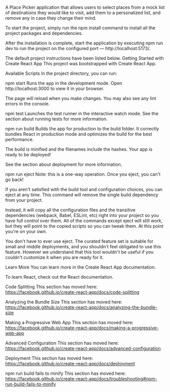 A Place Picker application that allows users to select places from a mock list of destinations they would like to visit, add them to a personalized list, and remove any in case they change their mind.

To start the project, simply run the npm install command to install all the project packages and dependencies.

After the installation is complete, start the application by executing npm run dev to run the project on the configured port — http://localhost:5173/.

The default project instructions have been listed below. Getting Started with Create React App This project was bootstrapped with Create React App.

Available Scripts In the project directory, you can run:

npm start Runs the app in the development mode. Open http://localhost:3000 to view it in your browser.

The page will reload when you make changes. You may also see any lint errors in the console.

npm test Launches the test runner in the interactive watch mode. See the section about running tests for more information.

npm run build Builds the app for production to the build folder. It correctly bundles React in production mode and optimizes the build for the best performance.

The build is minified and the filenames include the hashes. Your app is ready to be deployed!

See the section about deployment for more information.

npm run eject Note: this is a one-way operation. Once you eject, you can't go back!

If you aren't satisfied with the build tool and configuration choices, you can eject at any time. This command will remove the single build dependency from your project.

Instead, it will copy all the configuration files and the transitive dependencies (webpack, Babel, ESLint, etc) right into your project so you have full control over them. All of the commands except eject will still work, but they will point to the copied scripts so you can tweak them. At this point you're on your own.

You don't have to ever use eject. The curated feature set is suitable for small and middle deployments, and you shouldn't feel obligated to use this feature. However we understand that this tool wouldn't be useful if you couldn't customize it when you are ready for it.

Learn More You can learn more in the Create React App documentation.

To learn React, check out the React documentation.

Code Splitting This section has moved here: https://facebook.github.io/create-react-app/docs/code-splitting

Analyzing the Bundle Size This section has moved here: https://facebook.github.io/create-react-app/docs/analyzing-the-bundle-size

Making a Progressive Web App This section has moved here: https://facebook.github.io/create-react-app/docs/making-a-progressive-web-app

Advanced Configuration This section has moved here: https://facebook.github.io/create-react-app/docs/advanced-configuration

Deployment This section has moved here: https://facebook.github.io/create-react-app/docs/deployment

npm run build fails to minify This section has moved here: https://facebook.github.io/create-react-app/docs/troubleshooting#npm-run-build-fails-to-minify
